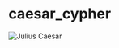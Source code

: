 # caesar_cypher

![Julius Caesar](https://github.com/cldixon/caesar_cypher/blob/master/src/julius_image.svg)
